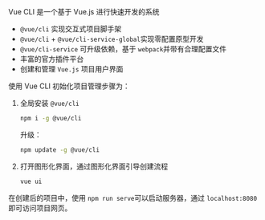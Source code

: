 Vue CLI 是一个基于 Vue.js 进行快速开发的系统
* ​`@vue/cli`​ 实现交互式项目脚手架
* ​`@vue/cli`​ + `@vue/cli-service-global`​ 实现零配置原型开发
* ​`@vue/cli-service`​ 可升级依赖，基于 `webpack`​ 并带有合理配置文件
* 丰富的官方插件平台
* 创建和管理 `Vue.js`​ 项目用户界面

使用 Vue CLI 初始化项目管理步骤为：

1. 全局安装 `@vue/cli`​

    ```bash
    npm i -g @vue/cli
    ```

    升级：

    ```bash
    npm update -g @vue/cli
    ```
2. 打开图形化界面，通过图形化界面引导创建流程

    ```bash
    vue ui
    ```

在创建后的项目中，使用 `npm run serve`​ 可以启动服务器，通过 `localhost:8080`​ 即可访问项目网页。
